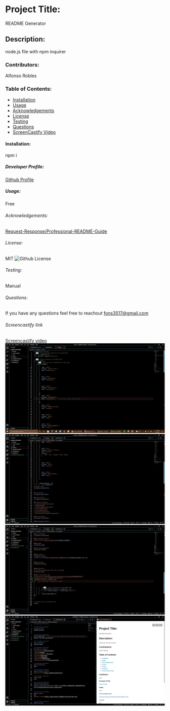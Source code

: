 
# Project Title:
README Generator


## Description:
node.js file with npm inquirer

### Contributors:
Alfonso Robles

### Table of Contents:
* [Installation](#installation)
* [Usage](#usage)
* [Acknowledgements](#credits)
* [License](#license)
* [Testing](#testing)
* [Questions](#questions)
* [ScreenCastify Video](#screenCastify)

#### Installation:
npm i

##### Developer Profile:
[Github Profile](https://github.com/fons3517)

##### Usage:
Free

###### Acknowledgements:
[Request-Response/Professional-README-Guide](https://coding-boot-camp.github.io/full-stack/github/professional-readme-guide)


###### License:
MIT
![Github License](https://img.shields.io/badge/license-MIT-blue.svg)


###### Testing:
Manual


###### Questions: 
If you have any questions feel free to reachout
fons3517@gmail.com

###### Screencastify link
[Screencastify video](https://watch.screencastify.com/v/SoSIRRFkQbMfPKG7tGTi)
![README1screenshot](./Photos/README1screenshot.JPG)
![README2screenshot](./Photos/README2.JPG)
![README3](./Photos/README3.JPG)
![FormattedREADME](./Photos/FormattedREADME.JPG)


 